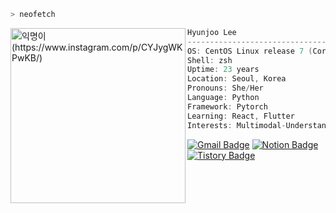 ```zsh
> neofetch
```


<img align="left" src="https://user-images.githubusercontent.com/41139770/168698261-a35351ef-c208-4c22-a2ed-addec64f889d.png" alt="익명이 (https://www.instagram.com/p/CYJygWKPwKB/)" width="280" /> 

```csharp
Hyunjoo Lee
-----------------------------------------
OS: CentOS Linux release 7 (Core) x86_64 
Shell: zsh
Uptime: 23 years
Location: Seoul, Korea
Pronouns: She/Her
Language: Python
Framework: Pytorch
Learning: React, Flutter
Interests: Multimodal-Understanding, Lightning-AI
```

[![Gmail Badge](https://img.shields.io/badge/-Gmail-d14836?style=flat-square&logo=Gmail&logoColor=white&link=mailto:alro92333@gmail.com)](mailto:alro92333@gmail.com)
[![Notion Badge](https://img.shields.io/badge/-Notion-black?style=flat-square&logo=Notion&link=http://uhhyunjoo.dev/)](http://uhhyunjoo.dev/)
[![Tistory Badge](https://img.shields.io/badge/-Tistory-orange?style=flat-square&link=http://uhhyunjoo.tistory.com/)](https://uhhyunjoo.tistory.com/)
